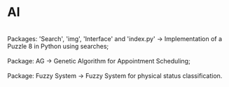 # AI

 <br>Packages: 'Search', 'img', 'Interface' and 'index.py' -> Implementation of a Puzzle 8 in Python using searches; <br/>
 <br>Package: AG -> Genetic Algorithm for Appointment Scheduling; <br/>
 <br>Package: Fuzzy System -> Fuzzy System for physical status classification. <br/>
